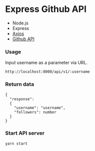 # Express Github API

- Node.js
- Express
- [Axios](https://github.com/axios/axios)
- [Github API](https://developer.github.com/v3/)

### Usage

Input username as a parameter via URL.

```
http://localhost:8000/api/v1/:username
```

### Return data

```
{
  "response":
  {
    "username": "username",
    "followers": number
  }
}
```

### Start API server

```
yarn start
```
